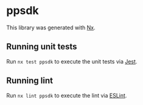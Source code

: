 # ppsdk

This library was generated with [Nx](https://nx.dev).

## Running unit tests

Run `nx test ppsdk` to execute the unit tests via [Jest](https://jestjs.io).

## Running lint

Run `nx lint ppsdk` to execute the lint via [ESLint](https://eslint.org/).
